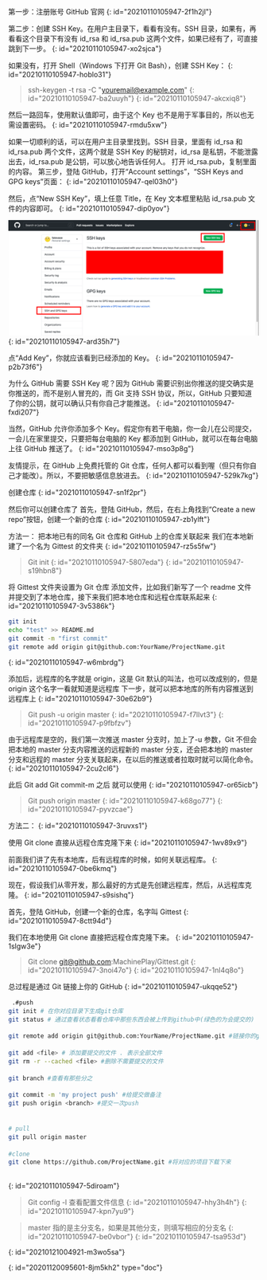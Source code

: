 第一步：注册账号 GitHub 官网
{: id="20210110105947-2f1h2jl"}

第二步：创建 SSH Key。在用户主目录下，看看有没有。SSH 目录，如果有，再看看这个目录下有没有 id_rsa 和 id_rsa.pub 这两个文件，如果已经有了，可直接跳到下一步。
{: id="20210110105947-xo2sjca"}

如果没有，打开 Shell（Windows 下打开 Git Bash），创建 SSH Key：
{: id="20210110105947-hoblo31"}

> ssh-keygen -t rsa -C "youremail@example.com"
> {: id="20210110105947-ba2uuyh"}
{: id="20210110105947-akcxiq8"}

然后一路回车，使用默认值即可，由于这个 Key 也不是用于军事目的，所以也无需设置密码。
{: id="20210110105947-rmdu5xw"}

如果一切顺利的话，可以在用户主目录里找到。SSH 目录，里面有 id_rsa 和 id_rsa.pub 两个文件，这两个就是 SSH Key 的秘钥对，id_rsa 是私钥，不能泄露出去，id_rsa.pub 是公钥，可以放心地告诉任何人。
打开 id_rsa.pub，复制里面的内容。
第三步，登陆 GitHub，打开“Account settings”，“SSH Keys and GPG keys”页面：
{: id="20210110105947-qel03h0"}

然后，点“New SSH Key”，填上任意 Title，在 Key 文本框里粘贴 id_rsa.pub 文件的内容即可。
{: id="20210110105947-dip0yov"}

![](assets/%E6%88%AA%E5%B1%8F2020-11-12%20%E4%B8%8A%E5%8D%881.25.26.png)
{: id="20210110105947-ard35h7"}

点“Add Key”，你就应该看到已经添加的 Key。
{: id="20210110105947-p2b73f6"}

为什么 GitHub 需要 SSH Key 呢？因为 GitHub 需要识别出你推送的提交确实是你推送的，而不是别人冒充的，而 Git 支持 SSH 协议，所以，GitHub 只要知道了你的公钥，就可以确认只有你自己才能推送。
{: id="20210110105947-fxdi207"}

当然，GitHub 允许你添加多个 Key。假定你有若干电脑，你一会儿在公司提交，一会儿在家里提交，只要把每台电脑的 Key 都添加到 GitHub，就可以在每台电脑上往 GitHub 推送了。
{: id="20210110105947-mso3p8g"}

友情提示，在 GitHub 上免费托管的 Git 仓库，任何人都可以看到喔（但只有你自己才能改）。所以，不要把敏感信息放进去。
{: id="20210110105947-529k7kg"}

创建仓库
{: id="20210110105947-sn1f2pr"}

然后你可以创建仓库了
首先，登陆 GitHub，然后，在右上角找到“Create a new repo”按钮，创建一个新的仓库
{: id="20210110105947-zb1ylft"}

方法一：
把本地已有的同名 Git 仓库和 GitHub 上的仓库关联起来
我们在本地新建了一个名为 Gittest 的文件夹
{: id="20210110105947-rz5s5fw"}

> Git init
> {: id="20210110105947-5807eda"}
{: id="20210110105947-s19hbn8"}

将 Gittest 文件夹设置为 Git 仓库
添加文件，比如我们新写了一个 readme 文件
并提交到了本地仓库，接下来我们把本地仓库和远程仓库联系起来
{: id="20210110105947-3v5386k"}

```bash
git init
echo "test" >> README.md
git commit -m "first commit"
git remote add origin git@github.com:YourName/ProjectName.git
```
{: id="20210110105947-w6mbrdg"}

添加后，远程库的名字就是 origin，这是 Git 默认的叫法，也可以改成别的，但是 origin 这个名字一看就知道是远程库
下一步，就可以把本地库的所有内容推送到远程库上
{: id="20210110105947-30e62b9"}

> Git push -u origin master
> {: id="20210110105947-f7llvt3"}
{: id="20210110105947-p9fbfzv"}

由于远程库是空的，我们第一次推送 master 分支时，加上了-u 参数，Git 不但会把本地的 master 分支内容推送的远程新的 master 分支，还会把本地的 master 分支和远程的 master 分支关联起来，在以后的推送或者拉取时就可以简化命令。
{: id="20210110105947-2cu2cl6"}

此后 Git add Git commit-m 之后 就可以使用
{: id="20210110105947-or65icb"}

> Git push origin master
> {: id="20210110105947-k68go77"}
{: id="20210110105947-pyvzcae"}

方法二：
{: id="20210110105947-3ruvxs1"}

使用 Git clone 直接从远程仓库克隆下来
{: id="20210110105947-1wv89x9"}

前面我们讲了先有本地库，后有远程库的时候，如何关联远程库。
{: id="20210110105947-0be6kmq"}

现在，假设我们从零开发，那么最好的方式是先创建远程库，然后，从远程库克隆。
{: id="20210110105947-s9sishq"}

首先，登陆 GitHub，创建一个新的仓库，名字叫 Gittest
{: id="20210110105947-8ctt94d"}

我们在本地使用 Git clone 直接把远程仓库克隆下来。
{: id="20210110105947-1slgw3e"}

> Git clone git@github.com:MachinePlay/Gittest.git
> {: id="20210110105947-3noi47o"}
{: id="20210110105947-1nl4q8o"}

总过程是通过 Git 链接上你的 GitHub
{: id="20210110105947-ukqqe52"}

```bash
 .#push
git init # 在你对应目录下生成git仓库
git status # 通过查看状态看看仓库中那些东西会被上传到github中(绿色的为会提交的)

git remote add origin git@github.com:YourName/ProjectName.git #链接你的github对应的仓库

git add <file> # 添加要提交的文件 . 表示全部文件
git rm -r --cached <file> #删除不需要提交的文件

git branch #查看有那些分之

git commit -m 'my project push' #给提交做备注
git push origin <branch> #提交一次push


# pull 
git pull origin master

#clone
git clone https://github.com/ProjectName.git #将对应的项目下载下来



```
{: id="20210110105947-5diroam"}

> Git config -l 查看配置文件信息
> {: id="20210110105947-hhy3h4h"}
{: id="20210110105947-kpn7yu9"}

> master 指的是主分支名，如果是其他分支，则填写相应的分支名
> {: id="20210110105947-be0vbor"}
{: id="20210110105947-tsa953d"}

{: id="20210121004921-m3wo5sa"}


{: id="20201120095601-8jm5kh2" type="doc"}
